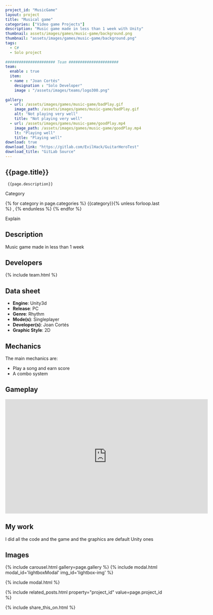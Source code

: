 ```yaml
---
project_id: "MusicGame"
layout: project
title: "Musical game"
categories: ["Video game Projects"]
description: "Music game made in less than 1 week with Unity"
thumbnail: assets/images/games/music-game/background.png
thumbnail: "assets/images/games/music-game/background.png"
tags:
  - C#
  - Solo project
 
###################### Team ######################
team:
  enable : true
  item:
  - name : "Joan Cortés"
    designation : "Solo Developer"
    image : "/assets/images/teams/logo300.png"
 
gallery:
  - url: /assets/images/games/music-game/badPlay.gif 
    image_path: /assets/images/games/music-game/badPlay.gif 
    alt: "Not playing very well" 
    title: "Not playing very well" 
  - url: /assets/images/games/music-game/goodPlay.mp4  
    image_path: /assets/images/games/music-game/goodPlay.mp4 
    lt: "Playing well" 
    title: "Playing well" 
download: true
download_link: "https://gitlab.com/EvilHack/GuitarHeroTest"
download_title: "GitLab Source"
---
```


<div class="col-lg-8 text-center" markdown=1>

## {{page.title}}

     {{page.description}}

</div>

<div class="row">
  <div class="col-lg-12 text-center">
   <p class="text-color font-weight-bold mb-2">Category</p>
   <p>{% for category in page.categories %} {{category}}{% unless forloop.last %} , {% endunless %} {% endfor %}</p>
  </div>
</div>
Explain
<div class="col-lg-8 text-center" markdown=1>

## Description

Music game made in less than 1 week

</div>

<div class="col-lg-8 text-center" markdown=1>

## Developers

{% include team.html %}

## Data sheet

* **Engine**: Unity3d
* **Release**: PC
* **Genre**: Rhythm
* **Mode(s)**: Singleplayer
* **Developer(s)**: Joan Cortés
* **Graphic Style**: 2D

</div>

<div class="col-lg-8 text-center" markdown=1>

## Mechanics

The main mechanics are:

* Play a song and earn score
* A combo system

</div>

## Gameplay

<div class="col-lg-12 text-center" markdown=1>
 <iframe width="640" height="360" src="https://drive.google.com/file/d/1pIRTbpWstjJ8MoKduW5ypt_UIMwg-sko/preview?usp=sharing" frameborder="0" allowfullscreen></iframe>
</div>

<div class="col-lg-8 text-center" markdown=1>

## My work

I did all the code and the game and the graphics are default Unity ones

## Images
  
   {% include carousel.html gallery=page.gallery %}
{% include modal.html modal_id='lightboxModal' img_id='lightbox-img' %}

 {% include modal.html %}

<!-- Script for Modal Begins Here -->
<script>
$(document).ready(function() {
    $('.carousel img').click(function(event) {
        event.preventDefault(); // Prevent the default action

        var imgSrc = this.src;
        $('#lightbox-img').attr('src', imgSrc);

      Explain
        console.log('Modal should be open now without jumping the page.'); // Debug message
    });

    // Check if the modal is being shown and log it
    $('#lightboxModal').on('show.bs.modal', function () {
        console.log('Modal is being shown.');
    });

    // Check if the modal has finished being hidden and log it
    $('#lightboxModal').on('hidden.bs.modal', function () {
        console.log('Modal has been hidden.');
    });
});
</script>

 
</div>

<div class="col-lg-12 text-center" markdown=1>

</div>
{% include related_posts.html property="project_id" value=page.project_id %}

 {% include share_this_on.html %}
